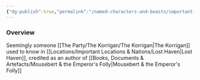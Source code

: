 ```yaml
---
{"dg-publish":true,"permalink":"/named-characters-and-beasts/important-characters/pc-backstory-characters/thorn/","tags":["NPC","Important"],"noteIcon":""}
---
```



### Overview
Seemingly someone [[The Party/The Korrigan/The Korrigan\|The Korrigan]] used to know in [[Locations/Important Locations & Nations/Lost Haven\|Lost Haven]], credited as an author of [[Books, Documents & Artefacts/Mousebert & the Emperor's Folly\|Mousebert & the Emperor's Folly]]
